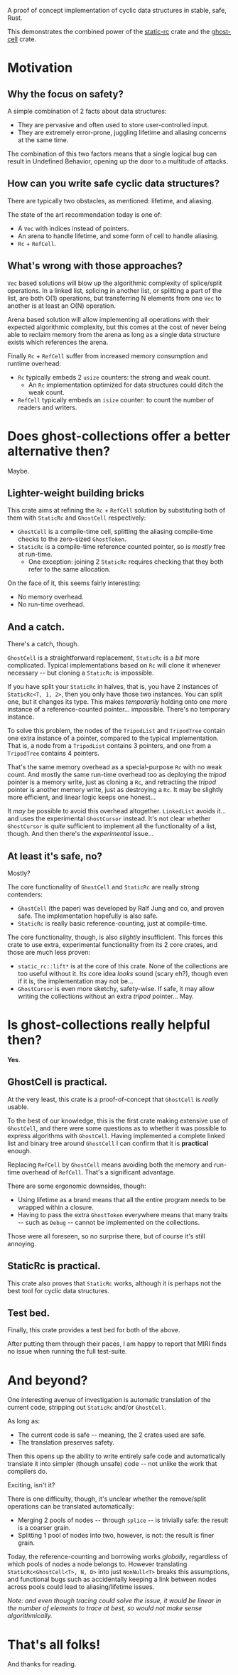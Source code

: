 A proof of concept implementation of cyclic data structures in stable, safe, Rust.

This demonstrates the combined power of the [static-rc](https://github.com/matthieu-m/static-rc) crate and the
[ghost-cell](https://github.com/matthieu-m/ghost-cell) crate.


#   Motivation

##  Why the focus on safety?

A simple combination of 2 facts about data structures:

-   They are pervasive and often used to store user-controlled input.
-   They are extremely error-prone, juggling lifetime and aliasing concerns at the same time.

The combination of this two factors means that a single logical bug can result in Undefined Behavior, opening up the
door to a multitude of attacks.


##  How can you write safe cyclic data structures?

There are typically two obstacles, as mentioned: lifetime, and aliasing.

The state of the art recommendation today is one of:

-   A `Vec` with indices instead of pointers.
-   An arena to handle lifetime, and some form of cell to handle aliasing.
-   `Rc` + `RefCell`.


##  What's wrong with those approaches?

`Vec` based solutions will blow up the algorithmic complexity of splice/split operations. In a linked list, splicing in
another list, or splitting a part of the list, are both O(1) operations, but transferring N elements from one `Vec` to
another is at least an O(N) operation.

Arena based solution will allow implementing all operations with their expected algorithmic complexity, but this comes at
the cost of never being able to reclaim memory from the arena as long as a single data structure exists which references
the arena.

Finally `Rc` + `RefCell` suffer from increased memory consumption and runtime overhead:

-   `Rc` typically embeds 2 `usize` counters: the strong and weak count.
    -   An `Rc` implementation optimized for data structures could ditch the weak count.
-   `RefCell` typically embeds an `isize` counter: to count the number of readers and writers.


#   Does ghost-collections offer a better alternative then?

Maybe.


##  Lighter-weight building bricks

This crate aims at refining the `Rc` + `RefCell` solution by substituting both of them with `StaticRc` and `GhostCell`
respectively:

-   `GhostCell` is a compile-time cell, splitting the aliasing compile-time checks to the zero-sized `GhostToken`.
-   `StaticRc` is a compile-time reference counted pointer, so is _mostly_ free at run-time.
    -   One exception: joining 2 `StaticRc` requires checking that they both refer to the same allocation.

On the face of it, this seems fairly interesting:

-   No memory overhead.
-   No run-time overhead.


##  And a catch.

There's a catch, though.

`GhostCell` is a straightforward replacement, `StaticRc` is a _bit_ more complicated. Typical implementations based on
`Rc` will clone it whenever necessary -- but cloning a `StaticRc` is impossible.

If you have split your `StaticRc` in halves, that is, you have 2 instances of `StaticRc<T, 1, 2>`, then you only have
those two instances. You can split one, but it changes its type. This makes _temporarily_ holding onto one more
instance of a reference-counted pointer... impossible. There's no temporary instance.

To solve this problem, the nodes of the `TripodList` and `TripodTree` contain one extra instance of a pointer, compared
to the typical implementation. That is, a node from a `TripodList` contains 3 pointers, and one from a `TripodTree`
contains 4 pointers.

That's the same memory overhead as a special-purpose `Rc` with no weak count. And mostly the same run-time overhead too
as deploying the _tripod_ pointer is a memory write, just as cloning a `Rc`, and retracting the _tripod_ pointer is
another memory write, just as destroying a `Rc`. It may be slightly more efficient, and linear logic keeps one honest...

It _may_ be possible to avoid this overhead altogether. `LinkedList` avoids it... and uses the experimental
`GhostCursor` instead. It's not clear whether `GhostCursor` is _quite_ sufficient to implement all the functionality of
a list, though. And then there's the _experimental_ issue...


##  At least it's safe, no?

Mostly?

The core functionality of `GhostCell` and `StaticRc` are really strong contenders:

-   `GhostCell` (the paper) was developed by Ralf Jung and co, and proven safe. The implementation hopefully is also
    safe.
-   `StaticRc` is really basic reference-counting, just at compile-time.

The core functionality, though, is also _slightly_ insufficient. This forces this crate to use extra, experimental
functionality from its 2 core crates, and those are much less proven:

-   `static_rc::lift*` is at the core of this crate. None of the collections are too useful without it. Its core idea
    _looks_ sound (scary eh?), though even if it is, the implementation may not be...
-   `GhostCursor` is even more sketchy, safety-wise. If safe, it may allow writing the collections without an extra
    _tripod_ pointer... May.


#   Is ghost-collections really helpful then?

**Yes**.


##  GhostCell is practical.

At the very least, this crate is a proof-of-concept that `GhostCell` is _really_ usable.

To the best of our knowledge, this is the first crate making extensive use of `GhostCell`, and there were some questions
as to whether it was possible to express algorithms with `GhostCell`. Having implemented a complete linked list and
binary tree around `GhostCell` I can confirm that it is **practical** enough.

Replacing `RefCell` by `GhostCell` means avoiding both the memory and run-time overhead of `RefCell`. That's a
significant advantage.

There are some ergonomic downsides, though:

-   Using lifetime as a brand means that all the entire program needs to be wrapped within a closure.
-   Having to pass the extra `GhostToken` everywhere means that many traits -- such as `Debug` -- cannot be implemented
    on the collections.

Those were all foreseen, so no surprise there, but of course it's still annoying.


##  StaticRc is practical.

This crate also proves that `StaticRc` works, although it is perhaps not the best tool for cyclic data structures.


##  Test bed.

Finally, this crate provides a test bed for both of the above.

After putting them through their paces, I am happy to report that MIRI finds no issue when running the full test-suite.


#   And beyond?

One interesting avenue of investigation is automatic translation of the current code, stripping out `StaticRc` and/or
`GhostCell`.

As long as:

-   The current code is safe -- meaning, the 2 crates used are safe.
-   The translation preserves safety.

Then this opens up the ability to write entirely safe code and automatically translate it into simpler (though unsafe)
code -- not unlike the work that compilers do.

Exciting, isn't it?


There is one difficulty, though, it's unclear whether the remove/split operations can be translated automatically:

-   Merging 2 pools of nodes -- through `splice` -- is trivially safe: the result is a coarser grain.
-   Splitting 1 pool of nodes into two, however, is not: the result is finer grain.

Today, the reference-counting and borrowing works _globally_, regardless of which pools of nodes a node belongs to.
However translating `StaticRc<GhostCell<T>, N, D>` into just `NonNull<T>` breaks this assumptions, and functional bugs
such as accidentally keeping a link between nodes across pools could lead to aliasing/lifetime issues.

_Note: and even though tracing could solve the issue, it would be linear in the number of elements to trace at best, so
would not make sense algorithmically._


#   That's all folks!

And thanks for reading.

